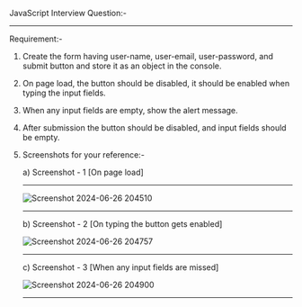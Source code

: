 JavaScript Interview Question:-
_____________________________________

Requirement:-

1) Create the form having user-name, user-email, user-password, and submit button and store it as an object in the console.
2) On page load, the button should be disabled, it should be enabled when typing the input fields.
3) When any input fields are empty, show the alert message.
4) After submission the button should be disabled, and input fields should be empty.
5) Screenshots for your reference:-
   
   a) Screenshot - 1 [On page load]

   ---

      ![Screenshot 2024-06-26 204510](https://github.com/genze121/JS-Interview/assets/45147588/0498dc7c-ba06-4f6c-a696-d16111693d06)

   ---

   b) Screenshot - 2 [On typing the button gets enabled]

      ![Screenshot 2024-06-26 204757](https://github.com/genze121/JS-Interview/assets/45147588/f197a910-3748-4e58-86f7-f4151eb4cd0a)

   ---

   c) Screenshot - 3 [When any input fields are missed]

      ![Screenshot 2024-06-26 204900](https://github.com/genze121/JS-Interview/assets/45147588/5bd2300d-4299-42d5-baa9-d428172856d0)

   ---

      

 
